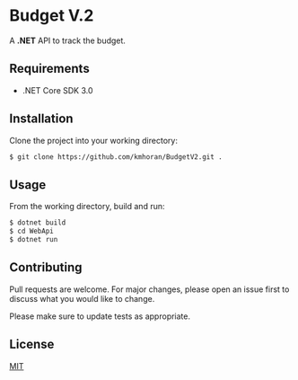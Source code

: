 # Budget V.2

A **.NET** API to track the budget.

## Requirements
* .NET Core SDK 3.0

## Installation

Clone the project into your working directory:

``` bash
$ git clone https://github.com/kmhoran/BudgetV2.git .
```

## Usage

From the working directory, build and run:

``` bash
$ dotnet build
$ cd WebApi
$ dotnet run
```

## Contributing

Pull requests are welcome. For major changes, please open an issue first to discuss what you would like to change.

Please make sure to update tests as appropriate.

## License
[MIT](https://choosealicense.com/licenses/mit/)
